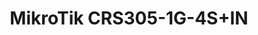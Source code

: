 ---
title: MikroTik CRS305-1G-4S+IN
has_children: false
layout: default
redirect_to: https://hack-xpon.github.io/mikrotik
---